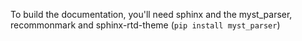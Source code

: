 To build the documentation, you'll need sphinx and the myst_parser, recommonmark and sphinx-rtd-theme (`pip install myst_parser`)
